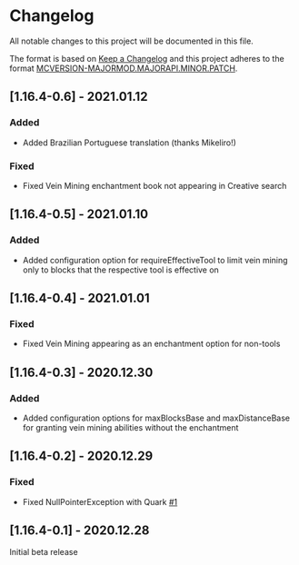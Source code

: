 # Changelog
All notable changes to this project will be documented in this file.

The format is based on [Keep a Changelog](http://keepachangelog.com/en/1.0.0/) and this project adheres to the format [MCVERSION-MAJORMOD.MAJORAPI.MINOR.PATCH](https://mcforge.readthedocs.io/en/1.16.x/conventions/versioning/).

## [1.16.4-0.6] - 2021.01.12
### Added
- Added Brazilian Portuguese translation (thanks Mikeliro!)
### Fixed
- Fixed Vein Mining enchantment book not appearing in Creative search

## [1.16.4-0.5] - 2021.01.10
### Added
- Added configuration option for requireEffectiveTool to limit vein mining only to blocks that the
respective tool is effective on

## [1.16.4-0.4] - 2021.01.01
### Fixed
- Fixed Vein Mining appearing as an enchantment option for non-tools

## [1.16.4-0.3] - 2020.12.30
### Added
- Added configuration options for maxBlocksBase and maxDistanceBase for granting vein mining
abilities without the enchantment

## [1.16.4-0.2] - 2020.12.29
### Fixed
- Fixed NullPointerException with Quark [#1](https://github.com/TheIllusiveC4/VeinMining/issues/1)

## [1.16.4-0.1] - 2020.12.28
Initial beta release
